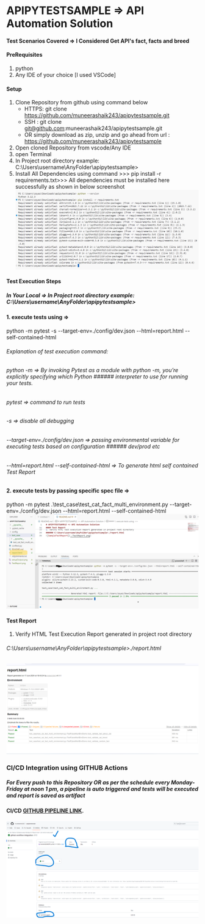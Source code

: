# APIPYTESTSAMPLE => API Automation Solution
#### Test Scenarios Covered => I Considered Get API's fact, facts and breed 

#### PreRequisites
1. python
2. Any IDE of your choice [I used VSCode]

#### Setup
1. Clone Repository from github using command below
    - HTTPS: git clone https://github.com/muneerashaik243/apipytestsample.git
    - SSH : git clone git@github.com:muneerashaik243/apipytestsample.git
    - OR simply download as zip, unzip and go ahead from url : https://github.com/muneerashaik243/apipytestsample
2. Open cloned Repository from vscode/Any IDE
3. open Terminal
4. In Project root directory  example: C:\Users\username\AnyFolder\apipytestsample>
5. Install All Dependencies using command >>> pip install -r requirements.txt>>> All dependencies must be installed here successfully as shown in below screenshot
![Successful Setup Output](./setupOutput.png)

#### Test Execution Steps
##### In Your Local => In Project root directory  example: C:\Users\username\AnyFolder\apipytestsample>
#### 1. execute tests using  => 
python -m pytest -s --target-env=./config/dev.json --html=report.html --self-contained-html
###### Explanation of test execution command:
###### python -m => By invoking Pytest as a module with python -m, you’re explicitly specifying which Python ###### interpreter to use for running your tests.
###### pytest => command to run tests
###### -s => disable all debugging
###### --target-env=./config/dev.json => passing environmental variable for executing tests based on configuration ###### dev/prod etc
###### --html=report.html --self-contained-html => To generate html self contained Test Report
#### 2. execute tests by passing specific spec file =>
python -m pytest .\test_case\test_cat_fact_multi_environment.py --target-env=./config/dev.json --html=report.html --self-contained-html
![TestExecutionSuccessScreenshot](./TestExecutionConsoleOutput.png)

#### Test Report
1. Verify HTML Test Execution Report generated in project root directory 
###### C:\Users\username\AnyFolder\apipytestsample>./report.html
![SampleTestReport](./TestReport.png)


### CI/CD Integration using GITHUB Actions
##### For Every push to this Repository OR as per the schedule every Monday-Friday at noon 1 pm, a pipeline is auto triggered and tests will be executed and report is saved as artifact
#### CI/CD [GITHUB PIPELINE LINK](https://github.com/muneerashaik243/apipytestsample/actions/). 
![GITHUB ACTIONS PIPELINE SUCCESS RESULT](./CICDsuccess.png)